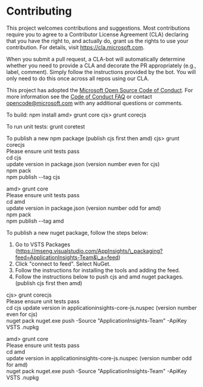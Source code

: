 
# Contributing

This project welcomes contributions and suggestions.  Most contributions require you to agree to a
Contributor License Agreement (CLA) declaring that you have the right to, and actually do, grant us
the rights to use your contribution. For details, visit https://cla.microsoft.com.

When you submit a pull request, a CLA-bot will automatically determine whether you need to provide
a CLA and decorate the PR appropriately (e.g., label, comment). Simply follow the instructions
provided by the bot. You will only need to do this once across all repos using our CLA.

This project has adopted the [Microsoft Open Source Code of Conduct](https://opensource.microsoft.com/codeofconduct/).
For more information see the [Code of Conduct FAQ](https://opensource.microsoft.com/codeofconduct/faq/) or
contact [opencode@microsoft.com](mailto:opencode@microsoft.com) with any additional questions or comments.


To build:
npm install
amd> grunt core
cjs> grunt corecjs

To run unit tests:
grunt coretest

To publish a new npm package (publish cjs first then amd)
cjs>
     grunt corecjs  
     Please ensure unit tests pass  
   cd cjs  
    update version in package.json (version number even for cjs)  
   npm pack  
   npm publish --tag cjs

amd> 
	 grunt core  
     Please ensure unit tests pass  
   cd amd  
    update version in package.json (version number odd for amd)  
   npm pack  
   npm publish --tag amd  

To publish a new nuget package, follow the steps below:
1. Go to VSTS Packages (https://mseng.visualstudio.com/AppInsights/\_packaging?feed=ApplicationInsights-Team&\_a=feed) 
2. Click "connect to feed". Select NuGet.
3. Follow the instructions for installing the tools and adding the feed.
4. Follow the instructions below to push cjs and amd nuget packages. (publish cjs first then amd)

cjs>
     grunt corecjs  
     Please ensure unit tests pass  
   cd cjs
    update version in applicationinsights-core-js.nuspec (version number even for cjs)  
   nuget pack
   nuget.exe push -Source "ApplicationInsights-Team" -ApiKey VSTS <Nuget Package Name>.nupkg
   
amd> 
     grunt core  
     Please ensure unit tests pass  
   cd amd  
    update version in applicationinsights-core-js.nuspec (version number odd for amd)  
   nuget pack
   nuget.exe push -Source "ApplicationInsights-Team" -ApiKey VSTS <Nuget Package Name>.nupkg